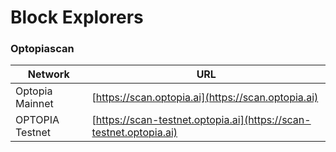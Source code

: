 # Block Explorers

### **Optopiascan**



| Network         | URL                                                                |
| --------------- | ------------------------------------------------------------------ |
| Optopia Mainnet | [https://scan.optopia.ai](https://scan.optopia.ai)                 |
| OPTOPIA Testnet | [https://scan-testnet.optopia.ai](https://scan-testnet.optopia.ai) |

